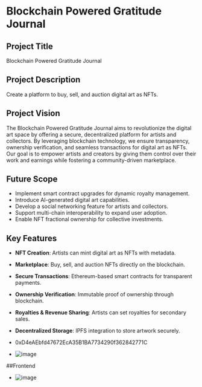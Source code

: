 # Blockchain Powered Gratitude Journal

## Project Title
Blockchain Powered Gratitude Journal

## Project Description
Create a platform to buy, sell, and auction digital art as NFTs.

## Project Vision
The Blockchain Powered Gratitude Journal aims to revolutionize the digital art space by offering a secure, decentralized platform for artists and collectors. By leveraging blockchain technology, we ensure transparency, ownership verification, and seamless transactions for digital art as NFTs. Our goal is to empower artists and creators by giving them control over their work and earnings while fostering a community-driven marketplace.

## Future Scope
- Implement smart contract upgrades for dynamic royalty management.
- Introduce AI-generated digital art capabilities.
- Develop a social networking feature for artists and collectors.
- Support multi-chain interoperability to expand user adoption.
- Enable NFT fractional ownership for collective investments.

## Key Features
- **NFT Creation**: Artists can mint digital art as NFTs with metadata.
- **Marketplace**: Buy, sell, and auction NFTs directly on the blockchain.
- **Secure Transactions**: Ethereum-based smart contracts for transparent payments.
- **Ownership Verification**: Immutable proof of ownership through blockchain.
- **Royalties & Revenue Sharing**: Artists can set royalties for secondary sales.
- **Decentralized Storage**: IPFS integration to store artwork securely.

- 0xD4eAEbfd47672EcA35B1BA7734290f362842771C
- ![image](https://github.com/user-attachments/assets/3f28b571-03b5-4e74-b45d-fbf88161504b)

##Frontend
- ![image](https://github.com/user-attachments/assets/e04d10b8-a8c5-4f15-9b21-f7949b40041f)


